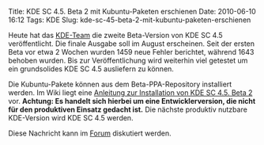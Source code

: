 Title: KDE SC 4.5. Beta 2 mit Kubuntu-Paketen erschienen
Date: 2010-06-10 16:12
Tags: KDE
Slug: kde-sc-45-beta-2-mit-kubuntu-paketen-erschienen

Heute hat das [KDE-Team](http://www.kde.org "http://www.kde.org") die
zweite Beta-Version von KDE SC 4.5 veröffentlicht. Die finale Ausgabe
soll im August erscheinen. Seit der ersten Beta vor etwa 2 Wochen wurden
1459 neue Fehler berichtet, während 1643 behoben wurden. Bis zur
Veröffentlichung wird weiterhin viel getestet um ein grundsolides KDE SC
4.5 ausliefern zu können.


Die Kubuntu-Pakete können aus dem Beta-PPA-Repository installiert
werden. Im Wiki liegt eine [Anleitung zur Installation von KDE SC 4.5.
Beta
2](http://wiki.kubuntu-de.org/Installation/Upgrade/Kubuntu_10.04_auf_KDE_4.5_aktualisieren "http://wiki.kubuntu-de.org/Installation/Upgrade/Kubuntu_10.04_auf_KDE_4.5_aktualisieren")
vor. **Achtung: Es handelt sich hierbei um eine Entwicklerversion, die
nicht für den produktiven Einsatz gedacht ist.** Die nächste produktiv
nutzbare KDE-Version wird KDE SC 4.5 werden.


<!--break--><!--break-->

Diese Nachricht kann im
[Forum](http://forum.kubuntu-de.org/index.php?board=1.0 "http://forum.kubuntu-de.org/index.php?board=1.0")
diskutiert werden.



